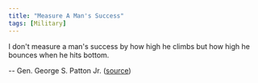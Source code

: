```yaml
---
title: "Measure A Man's Success"
tags: [Military]
---
```


I don't measure a man's success by how high he climbs but how high he bounces when he hits bottom.

-- Gen. George S. Patton Jr. ([source][source])

[source]: https://www.facebook.com/USarmy/photos/a.81109118557.82903.44053938557/10152907378478558/
